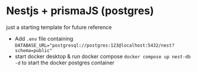 # Nestjs + prismaJS (postgres)

just a starting template for future reference

- Add `.env` file containing `DATABASE_URL="postgresql://postgres:123@localhost:5432/nest?schema=public"`
- start docker desktop & run docker compose `docker compose up nest-db -d` to start the docker postgres container
